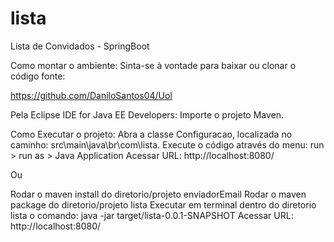 # lista
Lista de Convidados - SpringBoot 

Como montar o ambiente:
Sinta-se à vontade para baixar ou clonar o código fonte:

https://github.com/DaniloSantos04/Uol

Pela Eclipse IDE for Java EE Developers:
Importe o projeto Maven.

Como Executar o projeto:
Abra a classe Configuracao, localizada no caminho: src\main\java\br\com\lista.
Execute o código através do menu: run > run as > Java Application
Acessar URL: http://localhost:8080/

Ou

Rodar o maven install do diretorio/projeto enviadorEmail
Rodar o maven package do diretorio/projeto lista 
Executar em terminal dentro do diretorio lista o comando: java -jar target/lista-0.0.1-SNAPSHOT
Acessar URL: http://localhost:8080/

